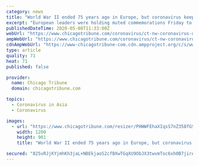 ```yaml
---
category: news
title: "World War II ended 75 years ago in Europe, but coronavirus keeps crowds at home"
excerpt: "European leaders were holding muted commemorations Friday to mark the end of World War II on the continent, as coronavirus lockdowns kept crowds from celebrating VE Day. Across the ocean, Americans awaited what is expected to be the worst set of unemployment figures since record-keeping began in 1948."
publishedDateTime: 2020-05-08T11:33:00Z
webUrl: "https://www.chicagotribune.com/coronavirus/ct-nw-coronavirus-updates-20200508-2kjazfaurramverfc2ojzupcum-story.html"
ampWebUrl: "https://www.chicagotribune.com/coronavirus/ct-nw-coronavirus-updates-20200508-2kjazfaurramverfc2ojzupcum-story.html?outputType=amp"
cdnAmpWebUrl: "https://www-chicagotribune-com.cdn.ampproject.org/c/s/www.chicagotribune.com/coronavirus/ct-nw-coronavirus-updates-20200508-2kjazfaurramverfc2ojzupcum-story.html?outputType=amp"
type: article
quality: 71
heat: 71
published: false

provider:
  name: Chicago Tribune
  domain: chicagotribune.com

topics:
  - Coronavirus in Asia
  - Coronavirus

images:
  - url: "https://www.chicagotribune.com/resizer/PHWWFEhaXIqsS7nZ358fGSUXoos=/1200x0/top/arc-anglerfish-arc2-prod-tronc.s3.amazonaws.com/public/FKXPB6PFUHGNBM62MELWZVZMJA.aspx"
    width: 1200
    height: 901
    title: "World War II ended 75 years ago in Europe, but coronavirus keeps crowds at home"

secured: "825vRJjKYjmhKh3jaL+NBEkjaoS2cfBXwTGqXU9ObJX3twvmToc6xh0B7jirAm4AoFg4o+xkTs0Ip8Tj5iiQSeaC0tZx9VqWc98oH5gIZT+2SEF3dZpNubnSnECU+DwPmhebO2kf2dr0WxZc0qWx4/MucsQT0LLsYBt0RUkj3ppxdxFXJjtE/3pOs8Kc/0EqHtaC+rcXCQnrvFOutBMGko5+ks11RSYPQUqniGCyiqK4dSTvxFmxiqFhu9ctzwSbNeCkaQ+A6DtixW9l+tCNlKXdDLWpWdGxRmcj3hcQAL+jcPa70NbR6MxQNUyPxxiH;RYhSjY33Li0bePwolgHLDg=="
---
```


